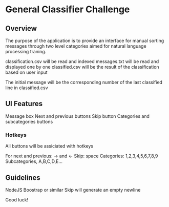 # General Classifier Challenge

## Overview

The purpose of the application is to provide an interface for manual sorting messages through two level categories aimed for natural language processing traning.

classification.csv will be read and indexed
messages.txt will be read and displayed one by one
classified.csv will be the result of the classification based on user input

The initial message will be the corresponding number of the last classified line in classified.csv 

## UI Features
Message box
Next and previous buttons
Skip button
Categories and subcategories buttons

### Hotkeys
All buttons will be assiciated with hotkeys

For next and previous: → and ←
Skip: space
Categories: 1,2,3,4,5,6,7,8,9
Subcategories, A,B,C,D,E...

## Guidelines
NodeJS
Boostrap or similar
Skip will generate an empty newline

Good luck!